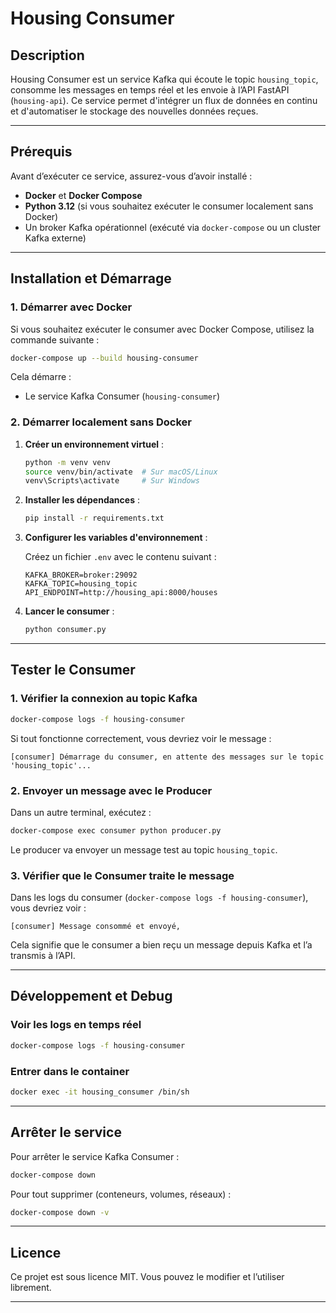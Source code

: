 # Housing Consumer

## Description

Housing Consumer est un service Kafka qui écoute le topic `housing_topic`, consomme les messages en temps réel et les envoie à l’API FastAPI (`housing-api`). Ce service permet d'intégrer un flux de données en continu et d'automatiser le stockage des nouvelles données reçues.

---

## Prérequis

Avant d’exécuter ce service, assurez-vous d’avoir installé :

- **Docker** et **Docker Compose**
- **Python 3.12** (si vous souhaitez exécuter le consumer localement sans Docker)
- Un broker Kafka opérationnel (exécuté via `docker-compose` ou un cluster Kafka externe)

---

## Installation et Démarrage

### 1. Démarrer avec Docker

Si vous souhaitez exécuter le consumer avec Docker Compose, utilisez la commande suivante :

```bash
docker-compose up --build housing-consumer
```

Cela démarre :

- Le service Kafka Consumer (`housing-consumer`)

### 2. Démarrer localement sans Docker

1. **Créer un environnement virtuel** :

   ```bash
   python -m venv venv
   source venv/bin/activate  # Sur macOS/Linux
   venv\Scripts\activate     # Sur Windows
   ```

2. **Installer les dépendances** :

   ```bash
   pip install -r requirements.txt
   ```

3. **Configurer les variables d'environnement** :

   Créez un fichier `.env` avec le contenu suivant :

   ```
   KAFKA_BROKER=broker:29092
   KAFKA_TOPIC=housing_topic
   API_ENDPOINT=http://housing_api:8000/houses
   ```

4. **Lancer le consumer** :

   ```bash
   python consumer.py
   ```

---

## Tester le Consumer

### 1. Vérifier la connexion au topic Kafka

```bash
docker-compose logs -f housing-consumer
```

Si tout fonctionne correctement, vous devriez voir le message :

```
[consumer] Démarrage du consumer, en attente des messages sur le topic 'housing_topic'...
```

### 2. Envoyer un message avec le Producer

Dans un autre terminal, exécutez :

```bash
docker-compose exec consumer python producer.py
```

Le producer va envoyer un message test au topic `housing_topic`.

### 3. Vérifier que le Consumer traite le message

Dans les logs du consumer (`docker-compose logs -f housing-consumer`), vous devriez voir :

```
[consumer] Message consommé et envoyé,
```

Cela signifie que le consumer a bien reçu un message depuis Kafka et l’a transmis à l’API.

---


## Développement et Debug

### Voir les logs en temps réel

```bash
docker-compose logs -f housing-consumer
```

### Entrer dans le container

```bash
docker exec -it housing_consumer /bin/sh
```

---

## Arrêter le service

Pour arrêter le service Kafka Consumer :

```bash
docker-compose down
```

Pour tout supprimer (conteneurs, volumes, réseaux) :

```bash
docker-compose down -v
```

---

## Licence

Ce projet est sous licence MIT. Vous pouvez le modifier et l’utiliser librement.

---

